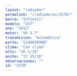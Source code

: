 ```yaml
---
layout: "radiador"
permalink: "/radiadores/3378/"
marca: "Infiniti"
modelo: "G37"
ano: "2012"
motor: "V6 3.7"
transmision: "Automática"
parte: "21460JK90B"
clima: "Con clima"
alto: "26 1/16"
ancho: "17 15/16"
observaciones: ""
id: "3378"
---
```



